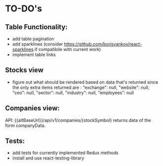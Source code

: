 # TO-DO's
## Table Functionality:
* add table pagination
* add sparklines (consider https://github.com/borisyankov/react-sparklines if compatibile with current work)
* implement table links
## Stocks view
* figure out what should be rendered based on data that's returned since the only extra items returned are :
    "exchange": null,
    "website": null,
    "ceo": null,
    "sector": null,
    "industry": null,
    "employees": null
## Companies view:
API: {{altBaseUrl}}/api/v1/companies/{stockSymbol}
returns data of the form companyData.

## Tests:
* add tests for currently implemented Redux methods
* install and use react-testing-library
